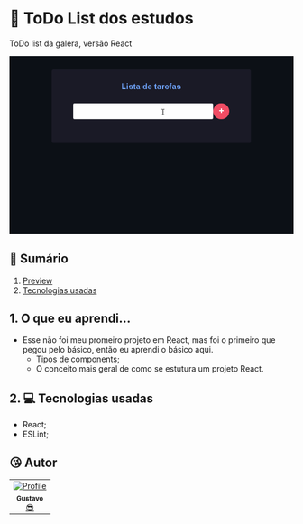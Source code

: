 # 📣 ToDo List dos estudos 

ToDo list da galera, versão React

![ToDoList Preview](https://github.com/GustavoGomesDias/todo-list-react/blob/main/public/image/todolist-react.gif)


## 📕 Sumário
1. [Preview](https://github.com/GustavoGomesDias/todo-list-react#1--preview)
2. [Tecnologias usadas](https://github.com/GustavoGomesDias/todo-list-react#2--tecnologias-usadas)

## 1. O que eu aprendi...
* Esse não foi meu promeiro projeto em React, mas foi o primeiro que pegou pelo básico, então eu aprendi o básico aqui.
  * Tipos de components;
  * O conceito mais geral de como se estutura um projeto React.

## 2. 💻 Tecnologias usadas
* React;
* ESLint;

## 😘 Autor
<table>
  <tr>
    <td align="center"><a href="https://github.com/GustavoGomesDias"><img src="https://github.com/GustavoGomesDias.png" width="100px;" alt="Profile"/><br /><sub><b>Gustavo</b></sub></a><br /><a href="https://github.com/GustavoGomesDias" title="Code">😎</a></td>
  <tr>
</table>

